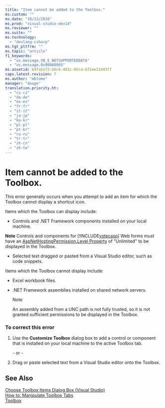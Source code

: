 ```yaml
---
title: "Item cannot be added to the Toolbox."
ms.custom: ""
ms.date: "10/13/2016"
ms.prod: "visual-studio-dev14"
ms.reviewer: ""
ms.suite: ""
ms.technology: 
  - "devlang-csharp"
ms.tgt_pltfrm: ""
ms.topic: "article"
f1_keywords: 
  - "vs.message.VB_E_NOTSUPPORTEDDATA"
  - "vs.message.0x800A0065"
ms.assetid: 69fa5e73-bbc6-462c-95ca-bf2ee32d43ff
caps.latest.revision: 7
ms.author: "mblome"
manager: "douge"
translation.priority.ht: 
  - "cs-cz"
  - "de-de"
  - "es-es"
  - "fr-fr"
  - "it-it"
  - "ja-jp"
  - "ko-kr"
  - "pl-pl"
  - "pt-br"
  - "ru-ru"
  - "tr-tr"
  - "zh-cn"
  - "zh-tw"
---
```

# Item cannot be added to the Toolbox.
This error generally occurs when you attempt to add an item for which the Toolbox cannot display a shortcut icon.  
  
 Items which the Toolbox can display include:  
  
-   Controls and .NET Framework components installed on your local machine.  
  
 **Note** Controls and components for [!INCLUDE[vstecasp](../codequality/includes/vstecasp_md.md)] Web forms must have an [AspNetHostingPermission.Level Property](https://msdn.microsoft.com/en-us/library/system.web.aspnethostingpermission.level.aspx) of "Unlimited" to be displayed in the Toolbox.  
  
-   Selected text dragged or pasted from a Visual Studio editor, such as code snippets.  
  
 Items which the Toolbox cannot display include:  
  
-   Excel workbook files.  
  
-   .NET Framework assemblies installed on shared network servers.  
  
    > [!NOTE]
    >  An assembly added from a UNC path is not fully trusted, so it is not granted sufficient permissions to be displayed in the Toolbox.  
  
### To correct this error  
  
1.  Use the **Customize Toolbox** dialog box to add a control or component that is installed on your local machine to the active Toolbox tab.  
  
     \- or -  
  
2.  Drag or paste selected text from a Visual Studio editor onto the Toolbox.  
  
## See Also  
 [Choose Toolbox Items Dialog Box (Visual Studio)](http://msdn.microsoft.com/en-us/bd07835f-18a8-433e-bccc-7141f65263bb)   
 [How to: Manipulate Toolbox Tabs](http://msdn.microsoft.com/en-us/21285050-cadd-455a-b1f5-a2289a89c4db)   
 [Toolbox](../reference/toolbox.md)